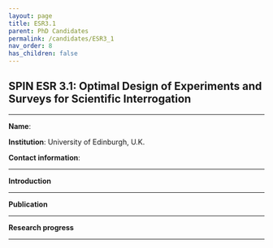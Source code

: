 ```yaml
---
layout: page
title: ESR3.1
parent: PhD Candidates
permalink: /candidates/ESR3_1
nav_order: 8
has_children: false
---
```


## SPIN ESR 3.1: Optimal Design of Experiments and Surveys for Scientific Interrogation

---
__Name__:           

__Institution__: University of Edinburgh, U.K.

__Contact information__: 

---
__Introduction__


---
__Publication__


---
__Research progress__

---





